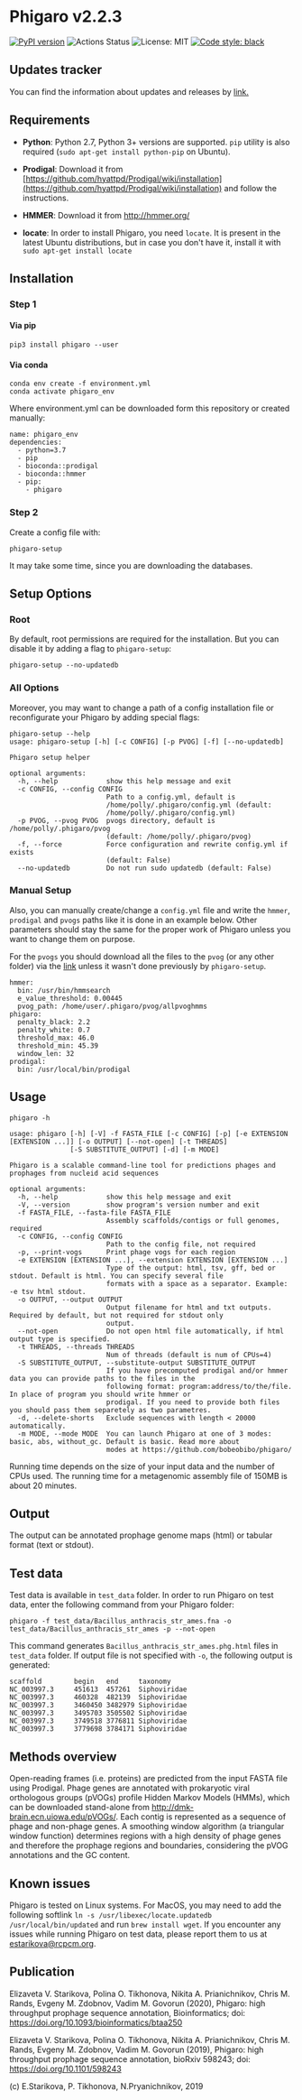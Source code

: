 # Phigaro v2.2.3
[![PyPI version](https://badge.fury.io/py/phigaro.svg)](https://badge.fury.io/py/phigaro)
![Actions Status](https://github.com/bobeobibo/phigaro/workflows/Phigaro%20Tests/badge.svg)
![License: MIT](https://img.shields.io/badge/License-MIT-blue.svg)
[![Code style: black](https://img.shields.io/badge/code%20style-black-000000.svg)](https://github.com/psf/black)

## Updates tracker
You can find the information about updates and releases by [link.](https://github.com/bobeobibo/phigaro/blob/master/version_tracker.md)

## Requirements
* **Python**: Python 2.7, Python 3+ versions are supported. 
`pip` utility is also required (`sudo apt-get install python-pip` on Ubuntu).


* **Prodigal**: Download it from 
[https://github.com/hyattpd/Prodigal/wiki/installation](https://github.com/hyattpd/Prodigal/wiki/installation) 
and follow the instructions.

* **HMMER**: Download it from http://hmmer.org/

* **locate**: In order to install Phigaro, you need `locate`. 
It is present in the latest Ubuntu distributions, 
but in case you don't have it, install it with `sudo apt-get install locate` 

## Installation
### Step 1
#### Via pip
```
pip3 install phigaro --user
```
#### Via conda
```
conda env create -f environment.yml
conda activate phigaro_env
```
Where environment.yml can be downloaded form this repository or created manually:
```
name: phigaro_env
dependencies:
  - python=3.7
  - pip
  - bioconda::prodigal
  - bioconda::hmmer
  - pip:
    - phigaro
```
### Step 2
Create a config file with:
```
phigaro-setup
```
It may take some time, since you are downloading the databases.

## Setup Options
### Root
By default, root permissions are required for the installation. But you can disable it by adding a flag to `phigaro-setup`:
```
phigaro-setup --no-updatedb
```
### All Options
Moreover, you may want to change a path of a config installation file or reconfigurate your Phigaro by adding special flags:
```
phigaro-setup --help
usage: phigaro-setup [-h] [-c CONFIG] [-p PVOG] [-f] [--no-updatedb]

Phigaro setup helper

optional arguments:
  -h, --help            show this help message and exit
  -c CONFIG, --config CONFIG
                        Path to a config.yml, default is
                        /home/polly/.phigaro/config.yml (default:
                        /home/polly/.phigaro/config.yml)
  -p PVOG, --pvog PVOG  pvogs directory, default is /home/polly/.phigaro/pvog
                        (default: /home/polly/.phigaro/pvog)
  -f, --force           Force configuration and rewrite config.yml if exists
                        (default: False)
  --no-updatedb         Do not run sudo updatedb (default: False)
```
### Manual Setup
Also, you can manually create/change a `config.yml` file and write the `hmmer`, `prodigal` and `pvogs` paths like it is done in an example below. Other parameters should stay the same for the proper work of Phigaro unless you want to change them on purpose.

For the `pvogs` you should download all the files to the `pvog` (or any other folder) via the [link](http://download.ripcm.com/phigaro/) unless it wasn't done previously by `phigaro-setup`.
```
hmmer:
  bin: /usr/bin/hmmsearch
  e_value_threshold: 0.00445
  pvog_path: /home/user/.phigaro/pvog/allpvoghmms
phigaro:
  penalty_black: 2.2
  penalty_white: 0.7
  threshold_max: 46.0
  threshold_min: 45.39
  window_len: 32
prodigal:
  bin: /usr/local/bin/prodigal
```

## Usage

```
phigaro -h      

usage: phigaro [-h] [-V] -f FASTA_FILE [-c CONFIG] [-p] [-e EXTENSION [EXTENSION ...]] [-o OUTPUT] [--not-open] [-t THREADS]  
               [-S SUBSTITUTE_OUTPUT] [-d] [-m MODE]

Phigaro is a scalable command-line tool for predictions phages and prophages from nucleid acid sequences

optional arguments:
  -h, --help            show this help message and exit
  -V, --version         show program's version number and exit
  -f FASTA_FILE, --fasta-file FASTA_FILE
                        Assembly scaffolds/contigs or full genomes, required
  -c CONFIG, --config CONFIG
                        Path to the config file, not required
  -p, --print-vogs      Print phage vogs for each region
  -e EXTENSION [EXTENSION ...], --extension EXTENSION [EXTENSION ...]
                        Type of the output: html, tsv, gff, bed or stdout. Default is html. You can specify several file      
                        formats with a space as a separator. Example: -e tsv html stdout.
  -o OUTPUT, --output OUTPUT
                        Output filename for html and txt outputs. Required by default, but not required for stdout only       
                        output.
  --not-open            Do not open html file automatically, if html output type is specified.
  -t THREADS, --threads THREADS
                        Num of threads (default is num of CPUs=4)
  -S SUBSTITUTE_OUTPUT, --substitute-output SUBSTITUTE_OUTPUT
                        If you have precomputed prodigal and/or hmmer data you can provide paths to the files in the
                        following format: program:address/to/the/file. In place of program you should write hmmer or
                        prodigal. If you need to provide both files you should pass them separetely as two parametres.        
  -d, --delete-shorts   Exclude sequences with length < 20000 automatically.
  -m MODE, --mode MODE  You can launch Phigaro at one of 3 modes: basic, abs, without_gc. Default is basic. Read more about   
                        modes at https://github.com/bobeobibo/phigaro/
```
Running time depends on the size of your input data and the number of CPUs used.
The running time for a metagenomic assembly file of 150MB is about 20 minutes.

## Output
The output can be annotated prophage genome maps (html) or tabular format (text or stdout).

## Test data
Test data is available in `test_data` folder. 
In order to run Phigaro on test data, enter the following command from your Phigaro folder:

```
phigaro -f test_data/Bacillus_anthracis_str_ames.fna -o test_data/Bacillus_anthracis_str_ames -p --not-open
```
This command generates `Bacillus_anthracis_str_ames.phg.html` files in `test_data` folder.
If output file is not specified with `-o`, the following output is generated:
```
scaffold        begin   end     taxonomy
NC_003997.3     451613  457261  Siphoviridae
NC_003997.3     460328  482139  Siphoviridae
NC_003997.3     3460450 3482979 Siphoviridae
NC_003997.3     3495703 3505502 Siphoviridae
NC_003997.3     3749518 3776811 Siphoviridae
NC_003997.3     3779698 3784171 Siphoviridae
```

## Methods overview
Open-reading frames (i.e. proteins) are predicted from the input FASTA file using Prodigal. Phage genes are annotated with prokaryotic viral orthologous groups (pVOGs) profile Hidden Markov Models (HMMs), which can be downloaded stand-alone from http://dmk-brain.ecn.uiowa.edu/pVOGs/. Each contig is represented as a sequence of phage and non-phage genes. A smoothing window algorithm (a triangular window function) determines regions with a high density of phage genes and therefore the prophage regions and boundaries, considering the pVOG annotations and the GC content.

## Known issues
Phigaro is tested on Linux systems. For MacOS, you may need to add the following softlink `ln -s /usr/libexec/locate.updatedb /usr/local/bin/updated` and run `brew install wget`. If you encounter any issues while running Phigaro on test data, please report them to us at estarikova@rcpcm.org.

## Publication
Elizaveta V. Starikova, Polina O. Tikhonova, Nikita A. Prianichnikov, Chris M. Rands, Evgeny M. Zdobnov, Vadim M. Govorun (2020), Phigaro: high throughput prophage sequence annotation, Bioinformatics; doi: https://doi.org/10.1093/bioinformatics/btaa250

Elizaveta V. Starikova, Polina O. Tikhonova, Nikita A. Prianichnikov, Chris M. Rands, Evgeny M. Zdobnov, Vadim M. Govorun (2019), Phigaro: high throughput prophage sequence annotation, bioRxiv 598243; doi: https://doi.org/10.1101/598243

(c) E.Starikova, P. Tikhonova, N.Pryanichnikov, 2019
